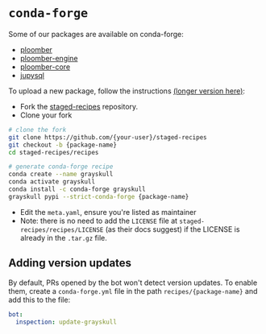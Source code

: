 # `conda-forge`

Some of our packages are available on conda-forge:

- [ploomber](https://github.com/conda-forge/ploomber-feedstock)
- [ploomber-engine](https://github.com/conda-forge/ploomber-engine-feedstock)
- [ploomber-core](https://github.com/conda-forge/ploomber-core-feedstock)
- [jupysql](https://github.com/conda-forge/jupysql-feedstock)

To upload a new package, follow the instructions [(longer version here)](https://conda-forge.org/docs/maintainer/adding_pkgs.html#generating-the-recipe):

- Fork the [staged-recipes](https://github.com/conda-forge/staged-recipes) repository.
- Clone your fork

```sh
# clone the fork
git clone https://github.com/{your-user}/staged-recipes
git checkout -b {package-name}
cd staged-recipes/recipes

# generate conda-forge recipe
conda create --name grayskull
conda activate grayskull
conda install -c conda-forge grayskull
grayskull pypi --strict-conda-forge {package-name}
```

- Edit the `meta.yaml`, ensure you're listed as maintainer
- Note: there is no need to add the `LICENSE` file at `staged-recipes/recipes/LICENSE` (as their docs suggest) if the LICENSE is already in the `.tar.gz` file.


## Adding version updates

By default, PRs opened by the bot won't detect version updates. To enable them, create a `conda-forge.yml` file in the path `recipes/{package-name}` and add this to the file:

```yaml
bot:
  inspection: update-grayskull
```